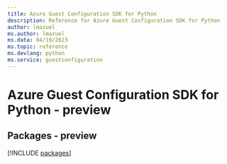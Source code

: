 ```yaml
---
title: Azure Guest Configuration SDK for Python
description: Reference for Azure Guest Configuration SDK for Python
author: lmazuel
ms.author: lmazuel
ms.data: 04/19/2023
ms.topic: reference
ms.devlang: python
ms.service: guestconfiguration
---
```

# Azure Guest Configuration SDK for Python - preview
## Packages - preview
[!INCLUDE [packages](guest-configuration-index.md)]